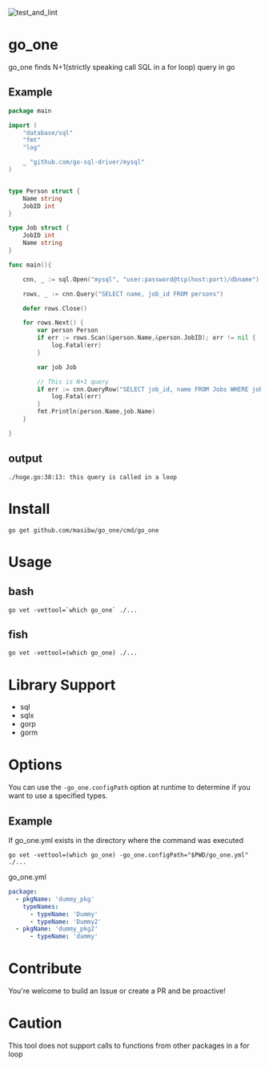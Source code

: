 ![test_and_lint](https://github.com/masibw/go_one/workflows/test_and_lint/badge.svg)

# go_one
go_one finds N+1(strictly speaking call SQL in a for loop) query in go 

## Example
```go
package main

import (
	"database/sql"
	"fmt"
	"log"

	_ "github.com/go-sql-driver/mysql"
)


type Person struct {
	Name string
	JobID int
}

type Job struct {
	JobID int
	Name string
}

func main(){

	cnn, _ := sql.Open("mysql", "user:password@tcp(host:port)/dbname")

	rows, _ := cnn.Query("SELECT name, job_id FROM persons")

	defer rows.Close()

	for rows.Next() {
		var person Person
		if err := rows.Scan(&person.Name,&person.JobID); err != nil {
			log.Fatal(err)
		}

		var job Job

        // This is N+1 query
		if err := cnn.QueryRow("SELECT job_id, name FROM Jobs WHERE job_id = ?",person.JobID).Scan(&job.JobID,&job.Name); err != nil { 
			log.Fatal(err)
		}
		fmt.Println(person.Name,job.Name)
	}

}
```

## output
```
./hoge.go:38:13: this query is called in a loop
```

# Install
```
go get github.com/masibw/go_one/cmd/go_one
```

# Usage

## bash
```
go vet -vettool=`which go_one` ./...
```

## fish
```
go vet -vettool=(which go_one) ./...
```

# Library Support
- sql
- sqlx
- gorp
- gorm


# Options
You can use the `-go_one.configPath` option at runtime to determine if you want to use a specified types.

## Example

If go_one.yml exists in the directory where the command was executed
```
go vet -vettool=(which go_one) -go_one.configPath="$PWD/go_one.yml" ./...
```

go_one.yml
```yaml:go_one.yml
package:
  - pkgName: 'dummy_pkg'
    typeNames:
      - typeName: 'Dummy'
      - typeName: 'Dummy2'
  - pkgName: 'dummy_pkg2'
      - typeName: 'dammy'
```

# Contribute
You're welcome to build an Issue or create a PR and be proactive!

# Caution
This tool does not support calls to functions from other packages in a for loop

